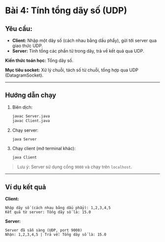 # Bài 4: Tính tổng dãy số (UDP)

## Yêu cầu:

- **Client:** Nhập một dãy số (cách nhau bằng dấu phẩy), gửi tới server qua giao thức UDP.
- **Server:** Tính tổng các phần tử trong dãy, trả về kết quả qua UDP.

**Kiến thức toán học:** Tổng dãy số.

**Mục tiêu socket:** Xử lý chuỗi, tách số từ chuỗi, tổng hợp qua UDP (DatagramSocket).

---

## Hướng dẫn chạy

1. Biên dịch:
   ```bash
   javac Server.java
   javac Client.java
   ```
2. Chạy server:
   ```bash
   java Server
   ```
3. Chạy client (mở terminal khác):
   ```bash
   java Client
   ```

> Lưu ý: Server sử dụng cổng `9008` và chạy trên `localhost`.

---

## Ví dụ kết quả

**Client:**
```
Nhập dãy số (cách nhau bằng dấu phẩy): 1,2,3,4,5
Kết quả từ server: Tổng dãy số là: 15.0
```

**Server:**
```
Server đã sẵn sàng (UDP, port 9008)
Nhận: 1,2,3,4,5 | Trả về: Tổng dãy số là: 15.0
``` 